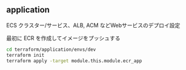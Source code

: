 ## application

ECS クラスター/サービス、ALB, ACM などWebサービスのデプロイ設定

最初に ECR を作成してイメージをプッシュする

```sh
cd terraform/application/envs/dev
terraform init
terraform apply -target module.this.module.ecr_app
```
